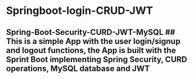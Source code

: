 # Springboot-login-CRUD-JWT
## Spring-Boot-Security-CURD-JWT-MySQL ## This is a simple App with the user login/signup and logout functions, the App is built with the Sprint Boot implementing Spring Security, CURD operations, MySQL database and JWT
